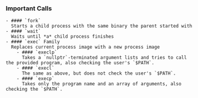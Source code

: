 ### Important Calls
	- #### `fork`
	  Starts a child process with the same binary the parent started with
	- #### `wait`
	  Waits until *a* child process finishes
	- #### `exec` Family
	  Replaces current process image with a new process image
		- #### `execlp`
		  Takes a `nullptr`-terminated argument lists and tries to call the provided program, also checking the user's `$PATH`.
		- #### `execl`
		  The same as above, but does not check the user's `$PATH`.
		- #### `execp`
		  Takes only the program name and an array of arguments, also checking the `$PATH`.